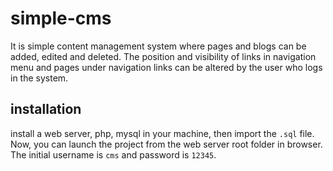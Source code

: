 # simple-cms

<p>It is simple content management system where pages and blogs can be added, edited and deleted. The position and visibility of links in navigation menu and pages under navigation links can be altered by the user who logs in the system.</p> 

## installation

install a web server, php, mysql in your machine, then import the ``.sql`` file. Now, you can launch the project from the web server root folder in 
browser. The initial username is ``cms`` and password is ``12345``.
